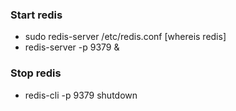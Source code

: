 ### Start redis
- sudo redis-server /etc/redis.conf [whereis redis]
- redis-server -p 9379 &

### Stop redis
- redis-cli -p 9379 shutdown